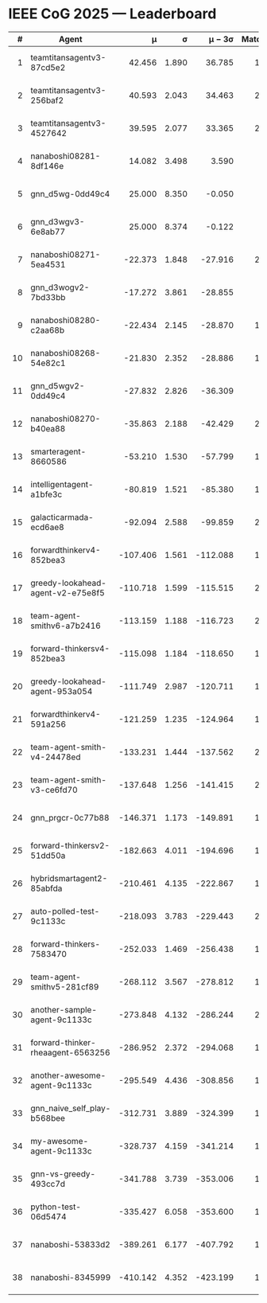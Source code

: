 # IEEE CoG 2025 — Leaderboard

| # | Agent | μ | σ | μ − 3σ | Matches | Updated |
|---:|---|---:|---:|---:|---:|---|
| 1 | teamtitansagentv3-87cd5e2 | 42.456 | 1.890 | 36.785 | 1940 | 2025-08-29 02:31 |
| 2 | teamtitansagentv3-256baf2 | 40.593 | 2.043 | 34.463 | 2060 | 2025-08-29 02:31 |
| 3 | teamtitansagentv3-4527642 | 39.595 | 2.077 | 33.365 | 2020 | 2025-08-29 02:31 |
| 4 | nanaboshi08281-8df146e | 14.082 | 3.498 | 3.590 | 50 | 2025-08-29 02:31 |
| 5 | gnn_d5wg-0dd49c4 | 25.000 | 8.350 | -0.050 | 40 | 2025-08-29 02:31 |
| 6 | gnn_d3wgv3-6e8ab77 | 25.000 | 8.374 | -0.122 | 98 | 2025-08-29 02:31 |
| 7 | nanaboshi08271-5ea4531 | -22.373 | 1.848 | -27.916 | 2360 | 2025-08-29 02:31 |
| 8 | gnn_d3wogv2-7bd33bb | -17.272 | 3.861 | -28.855 | 88 | 2025-08-29 02:31 |
| 9 | nanaboshi08280-c2aa68b | -22.434 | 2.145 | -28.870 | 1800 | 2025-08-29 02:31 |
| 10 | nanaboshi08268-54e82c1 | -21.830 | 2.352 | -28.886 | 1900 | 2025-08-29 02:31 |
| 11 | gnn_d5wgv2-0dd49c4 | -27.832 | 2.826 | -36.309 | 100 | 2025-08-29 02:31 |
| 12 | nanaboshi08270-b40ea88 | -35.863 | 2.188 | -42.429 | 2060 | 2025-08-29 02:31 |
| 13 | smarteragent-8660586 | -53.210 | 1.530 | -57.799 | 1630 | 2025-08-29 02:31 |
| 14 | intelligentagent-a1bfe3c | -80.819 | 1.521 | -85.380 | 1773 | 2025-08-29 02:31 |
| 15 | galacticarmada-ecd6ae8 | -92.094 | 2.588 | -99.859 | 2000 | 2025-08-29 02:31 |
| 16 | forwardthinkerv4-852bea3 | -107.406 | 1.561 | -112.088 | 1664 | 2025-08-29 02:31 |
| 17 | greedy-lookahead-agent-v2-e75e8f5 | -110.718 | 1.599 | -115.515 | 2070 | 2025-08-29 02:31 |
| 18 | team-agent-smithv6-a7b2416 | -113.159 | 1.188 | -116.723 | 2080 | 2025-08-29 02:31 |
| 19 | forward-thinkersv4-852bea3 | -115.098 | 1.184 | -118.650 | 1619 | 2025-08-29 02:31 |
| 20 | greedy-lookahead-agent-953a054 | -111.749 | 2.987 | -120.711 | 1938 | 2025-08-29 02:31 |
| 21 | forwardthinkerv4-591a256 | -121.259 | 1.235 | -124.964 | 1779 | 2025-08-29 02:31 |
| 22 | team-agent-smith-v4-24478ed | -133.231 | 1.444 | -137.562 | 2098 | 2025-08-29 02:31 |
| 23 | team-agent-smith-v3-ce6fd70 | -137.648 | 1.256 | -141.415 | 2438 | 2025-08-29 02:31 |
| 24 | gnn_prgcr-0c77b88 | -146.371 | 1.173 | -149.891 | 1990 | 2025-08-29 02:31 |
| 25 | forward-thinkersv2-51dd50a | -182.663 | 4.011 | -194.696 | 1924 | 2025-08-29 02:31 |
| 26 | hybridsmartagent2-85abfda | -210.461 | 4.135 | -222.867 | 1861 | 2025-08-29 02:31 |
| 27 | auto-polled-test-9c1133c | -218.093 | 3.783 | -229.443 | 2100 | 2025-08-29 02:31 |
| 28 | forward-thinkers-7583470 | -252.033 | 1.469 | -256.438 | 1920 | 2025-08-29 02:31 |
| 29 | team-agent-smithv5-281cf89 | -268.112 | 3.567 | -278.812 | 1920 | 2025-08-29 02:31 |
| 30 | another-sample-agent-9c1133c | -273.848 | 4.132 | -286.244 | 2180 | 2025-08-29 02:31 |
| 31 | forward-thinker-rheaagent-6563256 | -286.952 | 2.372 | -294.068 | 1924 | 2025-08-29 02:31 |
| 32 | another-awesome-agent-9c1133c | -295.549 | 4.436 | -308.856 | 1920 | 2025-08-29 02:31 |
| 33 | gnn_naive_self_play-b568bee | -312.731 | 3.889 | -324.399 | 1740 | 2025-08-29 02:31 |
| 34 | my-awesome-agent-9c1133c | -328.737 | 4.159 | -341.214 | 1940 | 2025-08-29 02:31 |
| 35 | gnn-vs-greedy-493cc7d | -341.788 | 3.739 | -353.006 | 1460 | 2025-08-29 02:31 |
| 36 | python-test-06d5474 | -335.427 | 6.058 | -353.600 | 1930 | 2025-08-29 02:31 |
| 37 | nanaboshi-53833d2 | -389.261 | 6.177 | -407.792 | 1640 | 2025-08-29 02:31 |
| 38 | nanaboshi-8345999 | -410.142 | 4.352 | -423.199 | 1620 | 2025-08-29 02:31 |
